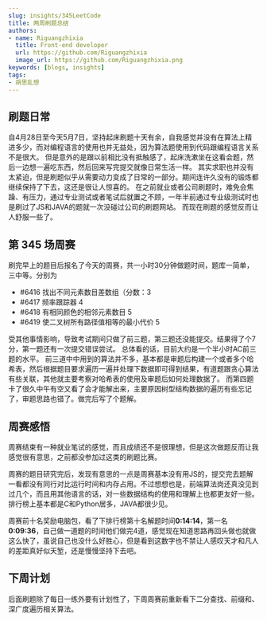 ```yaml
---
slug: insights/345LeetCode
title: 两周刷题总结
authors:
- name: Riguangzhixia
  title: Front-end developer
  url: https://github.com/Riguangzhixia
  image_url: https://github.com/Riguangzhixia.png
keywords: [blogs, insights]
tags: 
- 胡思乱想
---
```


## 刷题日常

自4月28日至今天5月7日，坚持起床刷题十天有余，自我感觉并没有在算法上精进多少，而对编程语言的使用也并无益处，因为算法题使用到代码跟编程语言关系不是很大。
但是意外的是跟以前相比没有抵触感了，起床洗漱坐在这看会题，然后一边想一遍吃东西，然后回来写完提交就像日常生活一样。
其实求职也并没有太紧迫，但是刷题似乎从需要动力变成了日常的一部分。期间连许久没有的锻炼都继续保持了下去，这还是很让人惊喜的。
在之前就业或者公司刷题时，难免会焦躁、有压力，通过专业测试或者笔试后就置之不顾，一年半前通过专业级测试时也是刷过了JS和JAVA的题就一次没碰过公司的刷题网站。
而现在刷题的感觉反而让人舒服一些了。

## 第 345 场周赛

刷完早上的题目后报名了今天的周赛，共一小时30分钟做题时间，题库一简单，三中等。分别为
+ #6416 找出不同元素数目差数组（分数：3
+ #6417 频率跟踪器 4
+ #6418 有相同颜色的相邻元素数目 5
+ #6419 使二叉树所有路径值相等的最小代价 5

受其他事情影响，导致考试期间只做了前三题，第三题还没能提交。结果得了个7分，第一题还有一次提交错误尝试。
总体看的话，目前大约是一个半小时AC前三题的水平。
前三道中中用到的算法并不多，基本都是审题后构建一个或者多个哈希表，然后根据题目要求遍历一遍并处理下数据即可得到结果，有道题跟贪心算法有些关联，其他就主要考察对哈希表的使用及审题后如何处理数据了。
而第四题卡了很久中午有空又看了会才能解出来，主要原因树型结构数据的遍历有些忘记了，审题思路也错了。做完后写了个题解。

## 周赛感悟

周赛结束有一种就业笔试的感觉，而且成绩还不是很理想，但是这次做题反而让我感觉很有意思，之前都没参加过这类的刷题比赛。

周赛的题目研究完后，发现有意思的一点是周赛基本没有用JS的，提交完去题解一看都没有同行对比运行时间和内存占用。不过想想也是，前端算法岗还真没见到过几个，而且用其他语言的话，对一些数据结构的使用和理解上也都更友好一些。排行榜上基本都是C和Python居多，JAVA都很少见。

周赛前十名奖励电脑包，看了下排行榜第十名解题时间**0:14:14**，第一名 **0:09:36**，自己做一道题的时间他们做完4道，感觉现在知道思路再回头做也就做这么快了，虽说自己也没什么好胜心，但是看到这数字也不禁让人感叹天才和凡人的差距真好似天堑，还是慢慢坚持下去吧。

## 下周计划

后面刷题除了每日一练外要有计划性了，下周周赛前重新看下二分查找、前缀和、深广度遍历相关算法。


